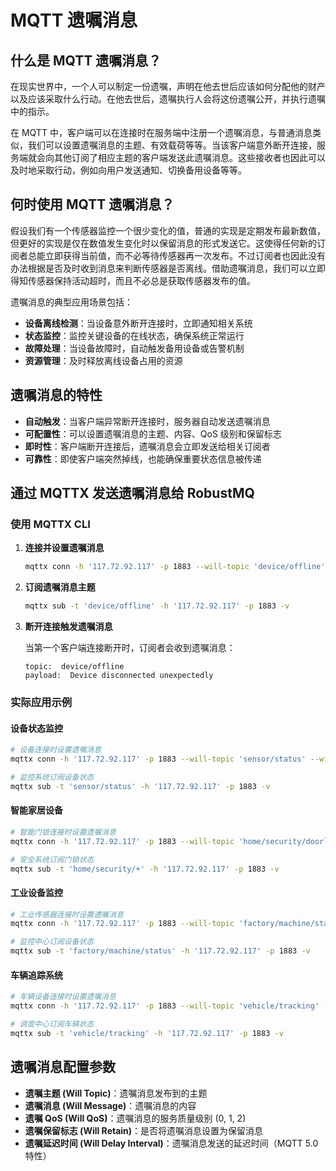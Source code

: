 # MQTT 遗嘱消息

## 什么是 MQTT 遗嘱消息？

在现实世界中，一个人可以制定一份遗嘱，声明在他去世后应该如何分配他的财产以及应该采取什么行动。在他去世后，遗嘱执行人会将这份遗嘱公开，并执行遗嘱中的指示。

在 MQTT 中，客户端可以在连接时在服务端中注册一个遗嘱消息，与普通消息类似，我们可以设置遗嘱消息的主题、有效载荷等等。当该客户端意外断开连接，服务端就会向其他订阅了相应主题的客户端发送此遗嘱消息。这些接收者也因此可以及时地采取行动，例如向用户发送通知、切换备用设备等等。

## 何时使用 MQTT 遗嘱消息？

假设我们有一个传感器监控一个很少变化的值，普通的实现是定期发布最新数值，但更好的实现是仅在数值发生变化时以保留消息的形式发送它。这使得任何新的订阅者总能立即获得当前值，而不必等待传感器再一次发布。不过订阅者也因此没有办法根据是否及时收到消息来判断传感器是否离线。借助遗嘱消息，我们可以立即得知传感器保持活动超时，而且不必总是获取传感器发布的值。

遗嘱消息的典型应用场景包括：

- **设备离线检测**：当设备意外断开连接时，立即通知相关系统
- **状态监控**：监控关键设备的在线状态，确保系统正常运行
- **故障处理**：当设备故障时，自动触发备用设备或告警机制
- **资源管理**：及时释放离线设备占用的资源

## 遗嘱消息的特性

- **自动触发**：当客户端异常断开连接时，服务器自动发送遗嘱消息
- **可配置性**：可以设置遗嘱消息的主题、内容、QoS 级别和保留标志
- **即时性**：客户端断开连接后，遗嘱消息会立即发送给相关订阅者
- **可靠性**：即使客户端突然掉线，也能确保重要状态信息被传递

## 通过 MQTTX 发送遗嘱消息给 RobustMQ

### 使用 MQTTX CLI

1. **连接并设置遗嘱消息**

   ```bash
   mqttx conn -h '117.72.92.117' -p 1883 --will-topic 'device/offline' --will-message 'Device disconnected unexpectedly'
   ```

2. **订阅遗嘱消息主题**

   ```bash
   mqttx sub -t 'device/offline' -h '117.72.92.117' -p 1883 -v
   ```

3. **断开连接触发遗嘱消息**

   当第一个客户端连接断开时，订阅者会收到遗嘱消息：

   ```text
   topic:  device/offline
   payload:  Device disconnected unexpectedly
   ```

### 实际应用示例

#### 设备状态监控

```bash
# 设备连接时设置遗嘱消息
mqttx conn -h '117.72.92.117' -p 1883 --will-topic 'sensor/status' --will-message '{"device_id":"sensor001","status":"offline","timestamp":"2024-01-01T12:00:00Z"}'

# 监控系统订阅设备状态
mqttx sub -t 'sensor/status' -h '117.72.92.117' -p 1883 -v
```

#### 智能家居设备

```bash
# 智能门锁连接时设置遗嘱消息
mqttx conn -h '117.72.92.117' -p 1883 --will-topic 'home/security/doorlock' --will-message '{"device":"doorlock","status":"offline","alert":"Device disconnected"}'

# 安全系统订阅门锁状态
mqttx sub -t 'home/security/+' -h '117.72.92.117' -p 1883 -v
```

#### 工业设备监控

```bash
# 工业传感器连接时设置遗嘱消息
mqttx conn -h '117.72.92.117' -p 1883 --will-topic 'factory/machine/status' --will-message '{"machine_id":"M001","status":"offline","location":"Production Line A"}'

# 监控中心订阅设备状态
mqttx sub -t 'factory/machine/status' -h '117.72.92.117' -p 1883 -v
```

#### 车辆追踪系统

```bash
# 车辆设备连接时设置遗嘱消息
mqttx conn -h '117.72.92.117' -p 1883 --will-topic 'vehicle/tracking' --will-message '{"vehicle_id":"V001","status":"offline","last_location":"GPS coordinates"}'

# 调度中心订阅车辆状态
mqttx sub -t 'vehicle/tracking' -h '117.72.92.117' -p 1883 -v
```

## 遗嘱消息配置参数

- **遗嘱主题 (Will Topic)**：遗嘱消息发布到的主题
- **遗嘱消息 (Will Message)**：遗嘱消息的内容
- **遗嘱 QoS (Will QoS)**：遗嘱消息的服务质量级别 (0, 1, 2)
- **遗嘱保留标志 (Will Retain)**：是否将遗嘱消息设置为保留消息
- **遗嘱延迟时间 (Will Delay Interval)**：遗嘱消息发送的延迟时间（MQTT 5.0 特性）
